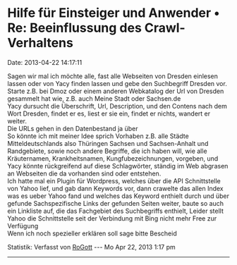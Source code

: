 Hilfe für Einsteiger und Anwender • Re: Beeinflussung des Crawl-Verhaltens
==========================================================================

Date: 2013-04-22 14:17:11

Sagen wir mal ich möchte alle, fast alle Webseiten von Dresden einlesen
lassen oder von Yacy finden lassen und gebe den Suchbegriff Dresden
vor.\
Starte z.B. bei Dmoz oder einem anderen Webkatalog der Url von Dresden
gesammelt hat wie, z.B. auch Meine Stadt oder Sachsen.de\
Yacy dursucht die Überschrift, Url, Description, und den Contens nach
dem Wort Dresden, findet er es, liest er sie ein, findet er nichts,
wandert er weiter.\
Die URLs gehen in den Datenbestand ja über\
So könnte ich mit meiner Idee sprich Vorhaben z.B. alle Städte
Mitteldeutschlands also Thüringen Sachsen und Sachsen-Anhalt und
Randgebiete, sowie noch andere Begriffe, die ich haben will, wie alle
Kräuternamen, Krankheitsnamen, Kungfubezeichnungen, vorgeben, und Yacy
könnte rückgreifend auf diese Schlagwörter, ständig im Web abgrasen an
Webseiten die da vorhanden sind oder entstehen.\
Ich hatte mal ein Plugin für Wordpress, welches über die API
Schnittstelle von Yahoo lief, und gab dann Keywords vor, dann crawelte
das allen Index was es ueber Yahoo fand und welches das Keyword enthielt
durch und über gefunde Sachspezifische Links der gefunden Seiten weiter,
baute so auch ein Linkliste auf, die das Fachgebiet des Suchbegriffs
enthielt, Leider stellt Yahoo die Schnittstelle seit der Verbindung mit
Bing nicht mehr Free zur Verfügung\
Wenn ich noch spezieller erklären soll sage bitte Bescheid

Statistik: Verfasst von
[RoGott](http://forum.yacy-websuche.de/memberlist.php?mode=viewprofile&u=8821)
--- Mo Apr 22, 2013 1:17 pm

------------------------------------------------------------------------
